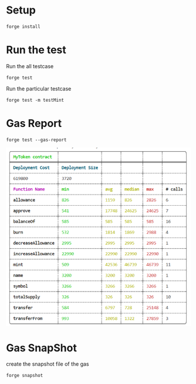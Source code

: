 # Setup

```
forge install
```

# Run the test

Run the all testcase

```
forge test
```

Run the particular testcase

```
forge test -m testMint
```

# Gas Report

```
forge test --gas-report
```

<img alt="Gas Report" src="public/gas-report.png"/>

# Gas SnapShot

create the snapshot file of the gas

```
forge snapshot
```


